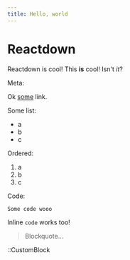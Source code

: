 ```yaml
---
title: Hello, world
---
```


# Reactdown

Reactdown is cool! This **is** cool! Isn't *it*?

Meta:

Ok [some](http://google.com) link.

Some list:

* a
* b
* c

Ordered:

1. a
2. b
3. c

Code:

    Some code wooo

Inline `code` works too!

> Blockquote...

::CustomBlock
